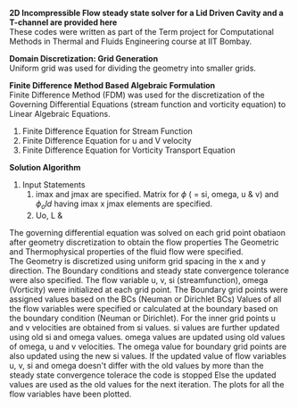 **2D Incompressible Flow steady state solver for a Lid Driven Cavity and a T-channel are provided here**  
These codes were written as part of the Term project for Computational Methods in Thermal and Fluids Engineering course at IIT Bombay.

**Domain Discretization: Grid Generation**  
Uniform grid was used for dividing the geometry into smaller grids.

**Finite Difference Method Based Algebraic Formulation**  
Finite Difference Method (FDM) was used for the discretization of the Governing Differential Equations (stream function and vorticity equation) to Linear Algebraic Equations.   
1. Finite Difference Equation for Stream Function
2. Finite Difference Equation for u and V velocity
3. Finite Difference Equation for Vorticity Transport Equation

**Solution Algorithm**  
1. Input Statements
   1. imax and jmax are specified. Matrix for $\phi$ ( = si, omega, u & v) and $\phi_old$ having imax x jmax elements are specified.
   2. Uo, L & 

The governing differential equation was solved on each grid point obatiaon after geometry discretization to obtain the flow properties 
The Geometric and Thermophysical properties of the fluid flow were specified.  
The Geometry is discretized using uniform grid spacing in the x and y direction.
The Boundary conditions and steady state convergence tolerance were also specified.
The flow variable u, v, si (streamfunction), omega (Vorticity) were initialized at each grid point.
The Boundary grid points were assigned values based on the BCs (Neuman or Dirichlet BCs)
Values of all the flow variables were specified or calculated at the boundary based on the boundary condition (Neuman or Dirichlet).
For the inner grid points u and v velocities are obtained from si values.
si values are further updated using old si and omega values.
omega values are updated using old values of omega, u and v velocities.
The omega value for boundary grid points are also updated using the new si values.
If the updated value of flow variables u, v, si and omega doesn't differ with the old values by more than the steady state convergence tolerace the code is stopped
Else the updated values are used as the old values for the next iteration.
The plots for all the flow variables have been plotted.
